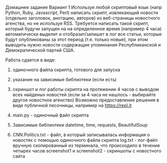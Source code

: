 Домашнее задание Вариант 1
Используя любой скриптовый язык (напр Python, Ruby, Javascript, Perl) написать скрипт, извлекающий новости
(отдельно заголовок, анотацию, авторов) из веб-страницы новостного агенства, но не используя RSS.
Требуется написать такой скрипт, который будучи запущен на на определенное время (например 4 часа) автоматически
выделит и отобразит/запишет в лог все статьи, которые будут опубликованы за этот период (т.е. только новые),
при этом выводить нужно новости содержащие упоминания Республиканской и Демократической партий США.

Работа сдается в виде:
1) одиночного файла скрипта, готового для запуска
2) указание на зависимые библиотеки (если есть)
3) скриншот и лог работы скрипта на протяжении 4 часов с выводом всех найденых новостей
(если за 4 часа не нашлось - выбирайте другое новостное агенство)
Возможно предоставление решения в виде публичной песочницы, например на https://repl.it


1) main.py - одиночный файл скрипта
2) Зависимые библиотеки datetime, time, requests, BeautifulSoup
3) CNN.Politics.txt - файл, в который записывалась информация о новостях с помощью одиночного файла скрипта
log.txt - лог-файл вручную скопированный из терминала, что происходило в течение четырех часов
screenshot1 и screenshot2 - скриншоты с новостного сайта
